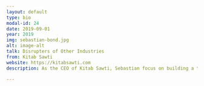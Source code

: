 ```yaml
---
layout: default
type: bio
modal-id: 24 
date: 2019-09-01
year: 2019
img: sebastian-bond.jpg
alt: image-alt
talk: Disrupters of Other Industries
from: Kitab Sawti
website: https://kitabsawti.com
description: As the CEO of Kitab Sawti, Sebastian focus on building a team with excellent people that share Kitab Sawti’s vision. Namely to make knowledge and entertainment easily accessible. We want everyone to be able to easily enjoy and share the insights, the entertainment and the magical moments from a well told story. Sebastian also has a master degree in International Business.  

---
```

